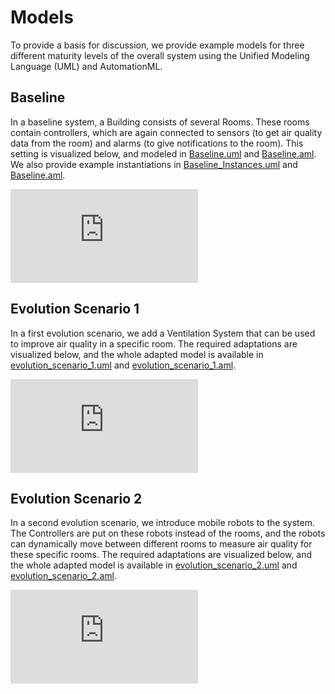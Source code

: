 # Models

To provide a basis for discussion, we provide example models for three different maturity levels of the overall system using the Unified Modeling Language (UML) and AutomationML.

## Baseline

In a baseline system, a Building consists of several Rooms. These rooms contain controllers, which are again connected to sensors (to get air quality data from the room) and alarms (to give notifications to the room). This setting is visualized below, and modeled in [Baseline.uml](./baseline.uml) and [Baseline.aml](./baseline.aml). We also provide example instantiations in [Baseline_Instances.uml](./baseline_instances.uml) and [Baseline.aml](./baseline.aml).

![Visualization of Baseline Model](https://github.com/derlehner/IndoorAirQuality_DigitalTwin_Exemplar/blob/main/aq_model_base.pdf)

## Evolution Scenario 1

In a first evolution scenario, we add a Ventilation System that can be used to improve air quality in a specific room. The required adaptations are visualized below, and the whole adapted model is available in [evolution_scenario_1.uml](./evolution_scenario_1.uml) and [evolution_scenario_1.aml](./evolution_scenario_1.aml).

![Visualization of Evolution Scenario 1 Model](https://github.com/derlehner/IndoorAirQuality_DigitalTwin_Exemplar/blob/main/aq_model_ec1.pdf)

## Evolution Scenario 2

In a second evolution scenario, we introduce mobile robots to the system. The Controllers are put on these robots instead of the rooms, and the robots can dynamically move between different rooms to measure air quality for these specific rooms. The required adaptations are visualized below, and the whole adapted model is available in [evolution_scenario_2.uml](./evolution_scenario_2.uml) and [evolution_scenario_2.aml](./evolution_scenario_2.aml).

![Visualization of Evolution Scenario 2 Model](https://github.com/derlehner/IndoorAirQuality_DigitalTwin_Exemplar/blob/main/aq_model_ec2.pdf)
